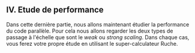 ## IV. Etude de performance

Dans cette dernière partie, nous allons maintenant étudier la performance du code parallèle.
Pour cela nous allons regarder les deux types de passage à l'échelle que sont le *weak* ou *strong scaling*.
Dans chaque cas, vous ferez votre propre étude en utilisant le super-calculateur Ruche.